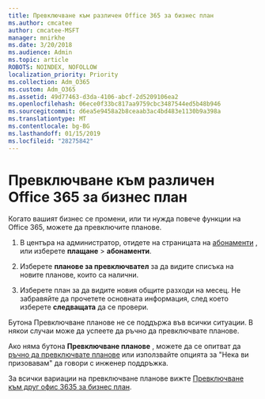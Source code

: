 ```yaml
---
title: Превключване към различен Office 365 за бизнес план
ms.author: cmcatee
author: cmcatee-MSFT
manager: mnirkhe
ms.date: 3/20/2018
ms.audience: Admin
ms.topic: article
ROBOTS: NOINDEX, NOFOLLOW
localization_priority: Priority
ms.collection: Adm_O365
ms.custom: Adm_O365
ms.assetid: 49d77463-d3da-4106-abcf-2d5209106ea2
ms.openlocfilehash: 06ece0f33bc817aa9759cbc3487544ed5b48b946
ms.sourcegitcommit: d6ea5e9458a2b8ceaab3ac4bd483e1130b9a398a
ms.translationtype: MT
ms.contentlocale: bg-BG
ms.lasthandoff: 01/15/2019
ms.locfileid: "28275842"
---
```

# <a name="switch-to-a-different-office-365-for-business-plan"></a>Превключване към различен Office 365 за бизнес план

Когато вашият бизнес се промени, или ти нужда повече функции на Office 365, можете да превключите планове.
  
1. В центъра на администратор, отидете на страницата на [абонаменти](https://go.microsoft.com/fwlink/p/?linkid=842054) , или изберете **плащане** \> **абонаменти**.
    
2. Изберете **планове за превключвател** за да видите списъка на новите планове, които са налични. 
    
3. Изберете план за да видите новия общите разходи на месец. Не забравяйте да прочетете основната информация, след което изберете **следващата** да се провери. 
    
Бутона Превключване планове не се поддържа във всички ситуации. В някои случаи може да успеете да ръчно да превключвате планове.
  
Ако няма бутона **Превключване планове** , можете да се опитват да [ръчно да превключвате планове](https://support.office.com/article/eb0d0680-5677-41a0-8c46-4b9d47f1c209) или използвайте опцията за "Нека ви призовавам" да говори с инженер поддръжка. 
  
За всички вариации на превключване планове вижте [Превключване към друг офис 3635 за бизнес план](https://support.office.com/article/49d77463-d3da-4106-abcf-2d5209106ea2).
  


